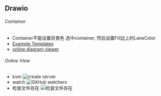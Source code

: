 ## Drawio

###### Container
- Container不能设置背景色
选中container, 然后设置Fill边上的LaneColor
- [Example Templates](https://www.drawio.com/example-diagrams)
- [online diagram viewer](https://www.drawio.com/blog/online-diagram-viewer)
###### Online View
- kvm ![create server](drawio/kvm.drawio)
- watch ![GitHub watchers](https://img.shields.io/github/watchers/OI-wiki/OI-wiki.svg?style=social&label=Watch)
- 检查文件存在 ![检查文件存在](drawio/bash-lib-map.drawio)
